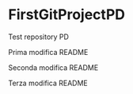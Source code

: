 # FirstGitProjectPD
Test repository PD


Prima modifica README

Seconda modifica README

Terza modifica README